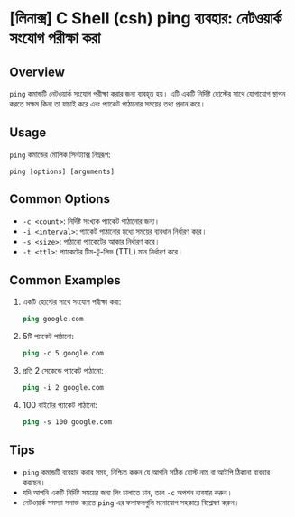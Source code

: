# [লিনাক্স] C Shell (csh) ping ব্যবহার: নেটওয়ার্ক সংযোগ পরীক্ষা করা

## Overview
`ping` কমান্ডটি নেটওয়ার্ক সংযোগ পরীক্ষা করার জন্য ব্যবহৃত হয়। এটি একটি নির্দিষ্ট হোস্টের সাথে যোগাযোগ স্থাপন করতে সক্ষম কিনা তা যাচাই করে এবং প্যাকেট পাঠানোর সময়ের তথ্য প্রদান করে।

## Usage
`ping` কমান্ডের মৌলিক সিনট্যাক্স নিম্নরূপ:

```
ping [options] [arguments]
```

## Common Options
- `-c <count>`: নির্দিষ্ট সংখ্যক প্যাকেট পাঠানোর জন্য।
- `-i <interval>`: প্যাকেট পাঠানোর মধ্যে সময়ের ব্যবধান নির্ধারণ করে।
- `-s <size>`: পাঠানো প্যাকেটের আকার নির্ধারণ করে।
- `-t <ttl>`: প্যাকেটের টিম-টু-লিভ (TTL) মান নির্ধারণ করে।

## Common Examples
1. একটি হোস্টের সাথে সংযোগ পরীক্ষা করা:
   ```csh
   ping google.com
   ```

2. 5টি প্যাকেট পাঠানো:
   ```csh
   ping -c 5 google.com
   ```

3. প্রতি 2 সেকেন্ডে প্যাকেট পাঠানো:
   ```csh
   ping -i 2 google.com
   ```

4. 100 বাইটের প্যাকেট পাঠানো:
   ```csh
   ping -s 100 google.com
   ```

## Tips
- `ping` কমান্ডটি ব্যবহার করার সময়, নিশ্চিত করুন যে আপনি সঠিক হোস্ট নাম বা আইপি ঠিকানা ব্যবহার করছেন।
- যদি আপনি একটি নির্দিষ্ট সময়ের জন্য পিং চালাতে চান, তবে `-c` অপশন ব্যবহার করুন।
- নেটওয়ার্ক সমস্যা সনাক্ত করতে `ping` এর ফলাফলগুলি মনোযোগ সহকারে বিশ্লেষণ করুন।